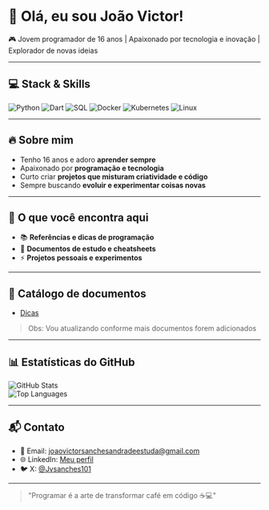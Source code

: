 # 👋 Olá, eu sou João Victor!

🎮 Jovem programador de 16 anos | Apaixonado por tecnologia e inovação | Explorador de novas ideias  

---

## 💻 Stack & Skills
![Python](https://img.shields.io/badge/Python-3776AB?style=for-the-badge&logo=python&logoColor=white)
![Dart](https://img.shields.io/badge/Dart-0175C2?style=for-the-badge&logo=dart&logoColor=white)
![SQL](https://img.shields.io/badge/SQL-4479A1?style=for-the-badge&logo=postgresql&logoColor=white)
![Docker](https://img.shields.io/badge/Docker-2496ED?style=for-the-badge&logo=docker&logoColor=white)
![Kubernetes](https://img.shields.io/badge/Kubernetes-326CE5?style=for-the-badge&logo=kubernetes&logoColor=white)
![Linux](https://img.shields.io/badge/Linux-FCC624?style=for-the-badge&logo=linux&logoColor=black)

---

## 🔥 Sobre mim
- Tenho 16 anos e adoro **aprender sempre**  
- Apaixonado por **programação e tecnologia**  
- Curto criar **projetos que misturam criatividade e código**  
- Sempre buscando **evoluir e experimentar coisas novas**

---

## 🚀 O que você encontra aqui
- 📚 **Referências e dicas de programação**  
- 📝 **Documentos de estudo e cheatsheets**  
- ⚡ **Projetos pessoais e experimentos**  

---

## 📄 Catálogo de documentos
- [Dicas](tips/tips.md)  
> Obs: Vou atualizando conforme mais documentos forem adicionados

---

## 📊 Estatísticas do GitHub

![GitHub Stats](https://github-readme-stats.vercel.app/api?username=joaovictorsanchesandrade&show_icons=true&theme=radical)  
![Top Languages](https://github-readme-stats.vercel.app/api/top-langs/?username=joaovictorsanchesandrade&layout=compact&theme=radical)

---

## 📬 Contato
- 📧 Email: joaovictorsanchesandradeestuda@gmail.com  
- 🌐 LinkedIn: [Meu perfil](https://www.linkedin.com/in/jo%C3%A3o-victor-sanches-andrade-5511b8322/)  
- 🐦 X: [@Jvsanches101](https://twitter.com/meuusuario)  

---

> "Programar é a arte de transformar café em código ☕💻"
